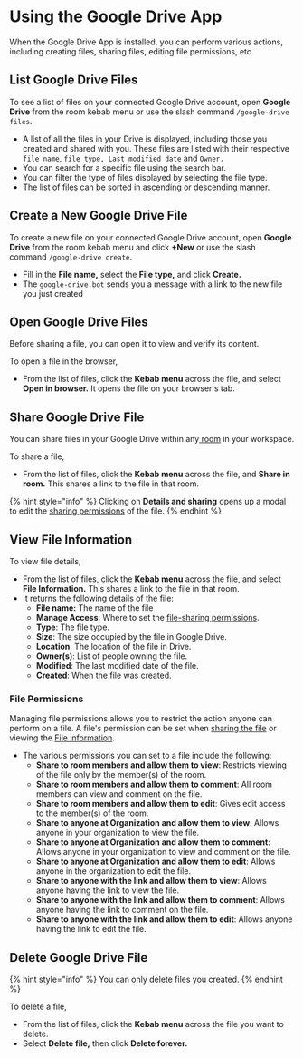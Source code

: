 # Using the Google Drive App

When the Google Drive App is installed, you can perform various actions, including creating files, sharing files, editing file permissions, etc.&#x20;

## List Google Drive Files

To see a list of files on your connected Google Drive account, open **Google Drive** from the room kebab menu or use the slash command `/google-drive files`.

* A list of all the files in your Drive is displayed, including those you created and shared with you. These files are listed with their respective `file name`, `file type, Last modified date` and `Owner.`
* You can search for a specific file using the search bar.
* You can filter the type of files displayed by selecting the file type.
* The list of files can be sorted in ascending or descending manner.

## Create a New Google Drive File

To create a new file on your connected Google Drive account, open **Google Drive** from the room kebab menu and click **+New** or use the slash command `/google-drive create`.

* Fill in the **File name,** select the **File type,** and click **Create.**
* The `google-drive.bot` sends you a message with a link to the new file you just created

## Open Google Drive Files

Before sharing a file, you can open it to view and verify its content.

To open a file in the browser,&#x20;

* From the list of files, click the **Kebab menu** across the file, and select **Open in browser.** It opens the file on your browser's tab.

## Share Google Drive File

You can share files in your Google Drive within any[ room](../../../../use-rocket.chat/user-guides/rooms/#types-of-rooms-in-rocket.chat) in your workspace.

To share a file,

* From the list of files, click the **Kebab menu** across the file, and **Share in room.** This shares a link to the file in that room.

{% hint style="info" %}
Clicking on **Details and sharing** opens up a modal to edit the [sharing permissions](google-drive-app-file-actions.md#file-permissions) of the file.&#x20;
{% endhint %}

## View File Information

To view file details,

* From the list of files, click the **Kebab menu** across the file, and select **File Information.** This shares a link to the file in that room.
* It returns the following details of the file:
  * **File name:** The name of the file
  * **Manage Access**: Where to set the [file-sharing permissions](google-drive-app-file-actions.md#file-permissions).
  * **Type**: The file type.
  * **Size**: The size occupied by the file in Google Drive.
  * **Location**: The location of the file in Drive.
  * **Owner(s)**: List of people owning the file.
  * **Modified**: The last modified date of the file.
  * **Created**: When the file was created.

### File Permissions

Managing file permissions allows you to restrict the action anyone can perform on a file. A file's permission can be set when [sharing the file](google-drive-app-file-actions.md#share-google-drive-file) or viewing the [File information](google-drive-app-file-actions.md#view-file-information).

* The various permissions you can set to a file include the following:
  * **Share to room members and allow them to view**: Restricts viewing of the file only by the member(s) of the room.
  * **Share to room members and allow them to comment**: All room members can view and comment on the file.
  * **Share to room members and allow them to edit**: Gives edit access to the member(s) of the room.
  * **Share to anyone at Organization and allow them to view**: Allows anyone in your organization to view the file.
  * **Share to anyone at Organization and allow them to comment**: Allows anyone in your organization to view and comment on the file.
  * **Share to anyone at Organization and allow them to edit**: Allows anyone in the organization to edit the file.
  * **Share to anyone with the link and allow them to view**: Allows anyone having the link to view the file.
  * **Share to anyone with the link and allow them to comment**: Allows anyone having the link to comment on the file.
  * **Share to anyone with the link and allow them to edit**: Allows anyone having the link to edit the file.

## Delete Google Drive File

{% hint style="info" %}
You can only delete files you created.
{% endhint %}

To delete a file,&#x20;

* From the list of files, click the **Kebab menu** across the file you want to delete.
* Select **Delete file,** then click **Delete forever.**
